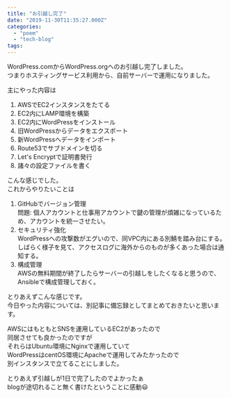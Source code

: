 ```yaml
---
title: "お引越し完了"
date: "2019-11-30T11:35:27.000Z"
categories: 
  - "poem"
  - "tech-blog"
tags: 
---
```


WordPress.comからWordPress.orgへのお引越し完了しました。  
つまりホスティングサービス利用から、自前サーバーで運用になりました。  
  
主にやった内容は

1. AWSでEC2インスタンスをたてる
2. EC2内にLAMP環境を構築
3. EC2内にWordPressをインストール
4. 旧WordPressからデータをエクスポート
5. 新WordPressへデータをインポート
6. Route53でサブドメインを切る
7. Let's Encryptで証明書発行
8. 諸々の設定ファイルを書く

こんな感じでした。  
これからやりたいことは

1. GitHubでバージョン管理  
    問題: 個人アカウントと仕事用アカウントで鍵の管理が煩雑になっているため、アカウントを統一させたい。
2. セキュリティ強化  
    WordPressへの攻撃数がエグいので、同VPC内にある別鯖を踏み台にする。  
    しばらく様子を見て、アクセスログに海外からのものが多くあった場合は通知する。
3. 構成管理  
    AWSの無料期間が終了したらサーバーの引越しをしたくなると思うので、Ansibleで構成管理しておく。

とりあえずこんな感じです。  
今日やった内容については、別記事に備忘録としてまとめておきたいと思います。

AWSにはもともとSNSを運用しているEC2があったので  
同居させても良かったのですが  
それらはUbuntu環境にNginxで運用していて  
WordPressはcentOS環境にApacheで運用してみたかったので  
別インスタンスで立てることにしました。

とりあえず引越しが1日で完了したのでよかったぁ  
blogが途切れること無く書けたということに感動😃
